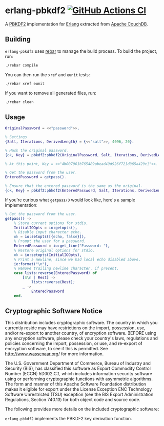 # erlang-pbkdf2 [![GitHub Actions CI][ci-img]][ci]

[ci]: https://github.com/miniclip/erlang-pbkdf2
[ci-img]: https://github.com/miniclip/erlang-pbkdf2/workflows/build/badge.svg

A [PBKDF2][] implementation for [Erlang][] extracted from [Apache CouchDB][].

[PBKDF2]: http://en.wikipedia.org/wiki/PBKDF2
[Erlang]: http://www.erlang.org
[Apache CouchDB]: http://couchdb.apache.org

## Building

`erlang-pbkdf2` uses [rebar][] to manage the build process. To build the project,
run:

```bash
./rebar compile
```

You can then run the `xref` and `eunit` tests:

```bash
./rebar xref eunit
```

If you want to remove all generated files, run:

```bash
./rebar clean
```

[rebar]: https://github.com/rebar/rebar/wiki

## Usage

```erlang
OriginalPassword = <<"password">>.

% Settings
{Salt, Iterations, DerivedLength} = {<<"salt">>, 4096, 20}.

% Hash the original password.
{ok, Key} = pbkdf2:pbkdf2(OriginalPassword, Salt, Iterations, DerivedLength).

% At this point, Key = <<"4b007901b765489abead49d926f721d065a429c1">>.

% Get the password from the user.
EnteredPassword = getpass().

% Ensure that the entered password is the same as the original.
{ok, Key} = pbkdf2:pbkdf2(EnteredPassword, Salt, Iterations, DerivedLength).
```

If you're curious what `getpass/0` would look like, here's a sample implementation:

```erlang
% Get the password from the user.
getpass() ->
    % Store current options for stdio.
    InitialIOOpts = io:getopts(),
    % Disable input character echo.
    ok = io:setopts([{echo, false}]),
    % Prompt the user for a password.
    EnteredPassword = io:get_line("Password: "),
    % Restore original options for stdio.
    ok = io:setopts(InitialIOOpts),
    % Print a newline, since we had local echo disabled above.
    io:format("\n"),
    % Remove trailing newline character, if present.
    case lists:reverse(EnteredPassword) of
        [$\n | Rest] ->
            lists:reverse(Rest);
        _ ->
            EnteredPassword
    end.
```

## Cryptographic Software Notice

This distribution includes cryptographic software. The country in which you
currently reside may have restrictions on the import, possession, use, and/or
re-export to another country, of encryption software. BEFORE using any
encryption software, please check your country's laws, regulations and policies
concerning the import, possession, or use, and re-export of encryption software,
to see if this is permitted. See <http://www.wassenaar.org/> for more
information.

The U.S. Government Department of Commerce, Bureau of Industry and Security
(BIS), has classified this software as Export Commodity Control Number (ECCN)
5D002.C.1, which includes information security software using or performing
cryptographic functions with asymmetric algorithms. The form and manner of this
Apache Software Foundation distribution makes it eligible for export under the
License Exception ENC Technology Software Unrestricted (TSU) exception (see the
BIS Export Administration Regulations, Section 740.13) for both object code and
source code.

The following provides more details on the included cryptographic software:

`erlang-pbkdf2` implements the PBKDF2 key derivation function.

